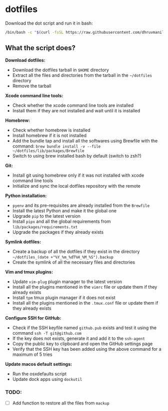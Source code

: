 # dotfiles

Download the dot script and run it in bash:

```bash
/bin/bash -c "$(curl -fsSL https://raw.githubusercontent.com/dhruvmanila/dotfiles/master/bin/dot)"
```

## What the script does?

**Download dotfiles:**

* Download the dotfiles tarball in `$HOME` directory
* Extract all the files and directories from the tarball in the `~/dotfiles` directory
* Remove the tarball

**Xcode command line tools:**

* Check whether the xcode command line tools are installed
* Install them if they are not installed and wait until it is installed

**Homebrew:**

* Check whether homebrew is installed
* Install homebrew if it is not installed
* Add the bundle tap and install all the softwares using Brewfile with the command: `brew bundle install -v --file ~/dotfiles/lib/packages/Brewfile`
* Switch to using brew installed bash by default (switch to zsh?)

**Git:**

* Install git using homebrew only if it was not installed with xcode command line tools
* Initialize and sync the local dotfiles repository with the remote

**Python installation:**

* `pyenv` and its pre-requisites are already installed from the `Brewfile`
* Install the latest Python and make it the global one
* Upgrade `pip` to the latest version
* Install `pipx` and all the global requirements from `lib/packages/requirements.txt`
* Upgrade the packages if they already exists

**Symlink dotfiles:**

* Create a backup of all the dotfiles if they exist in the directory `~/dotfiles_(date +"%Y_%m_%dT%H_%M_%S").backup`
* Create the symlink of all the necessary files and directories

**Vim and tmux plugins:**

* Update `vim-plug` plugin manager to the latest version
* Install all the plugins mentioned in the `vimrc` file or update them if they already exists
* Install `tpm` tmux plugin manager if it does not exist
* Install all the plugins mentioned in the `.tmux.conf` file or update them if they already exists

**Configure SSH for GitHub:**

* Check if the SSH keyfile named `github.pub` exists and test it using the command `ssh -T git@github.com`
* If the key does not exists, generate it and add it to the `ssh-agent`
* Copy the public key to clipboard and open the GitHub settings page
* Verify that the SSH key has been added using the above command for a maximum of 5 tries

**Update macos default settings:**

* Run the osxdefaults script
* Update dock apps using `dockutil`

### TODO:

- [ ]  Add function to restore all the files from `mackup`
